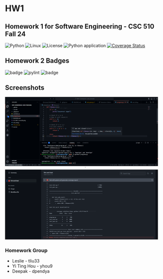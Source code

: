 # HW1


## Homework 1 for Software Engineering - CSC 510 Fall 24

![Python](https://icongr.am/devicon/python-original.svg?size=50&color=currentColor)
![Linux](https://img.shields.io/badge/Linux-FCC624?style=for-the-badge&logo=linux&logoColor=black)
![License](https://img.shields.io/github/license/CSC510-Leslie-Tim-Deepak/HW1.svg)
![Python application](https://github.com/CSC510-Leslie-Tim-Deepak/HW1/actions/workflows/python-app.yml/badge.svg)
[![Coverage Status](https://coveralls.io/repos/github/CSC510-Leslie-Tim-Deepak/HW1/badge.svg?branch=main)](https://coveralls.io/github/CSC510-Leslie-Tim-Deepak/HW1?branch=main)

## Homework 2 Badges
![badge](https://img.shields.io/endpoint?url=https://gist.githubusercontent.com/LiuKang-11/d4ba9dd4be23a0e47644e1126cb573ec/raw/0341b57ea5927673a4e08c9d910f6c2c3ee72294/autopep8.json)
![pylint](https://img.shields.io/badge/PyLint-10.00-brightgreen?logo=python&logoColor=white)
![badge](https://img.shields.io/endpoint?url=https://gist.githubusercontent.com/LiuKang-11/f4ff7b311132c5719ea23ca6dd96d660/raw/40de210f83d44bbaa64e5475058a0988e8cd598f/pyflake.json)

## Screenshots
![Console](SE_HW1_Console.png)
![Unittest](SE_HW1_Unittest.png)

### Homework Group
- Leslie - tliu33
- Yi Ting Hou - yhou9
- Deepak - dpendya
